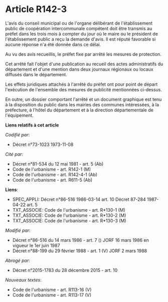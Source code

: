 # Article R142-3

L'avis du conseil municipal ou de l'organe délibérant de l'établissement public de coopération intercommunale compétent doit
être transmis au préfet dans les trois mois à compter du jour où le maire ou le président de l'établissement public a reçu la
demande d'avis. Il est réputé favorable si aucune réponse n'a été donnée dans ce délai.

Au vu des avis recueillis, le préfet fixe par arrêté les mesures de protection.

Cet arrêté fait l'objet d'une publication au recueil des actes administratifs du département et d'une mention dans deux
journaux régionaux ou locaux diffusés dans le département.

Les effets juridiques attachés à l'arrêté du préfet ont pour point de départ l'exécution de l'ensemble des mesures de
publicité mentionnées ci-dessus.

En outre, un dossier comportant l'arrêté et un document graphique est tenu à la disposition du public dans les mairies des
communes intéressées, à la préfecture, à l'hôtel du département et à la direction départementale de l'équipement.

**Liens relatifs à cet article**

_Codifié par_:

  - Décret n°73-1023 1973-11-08

_Cité par_:

  - Décret n°81-534 du 12 mai 1981 - art. 5 (Ab)
  - Code de l'urbanisme - art. R142-1 (M)
  - Code de l'urbanisme - art. R142-4-1 (Ab)
  - Code de l'urbanisme - art. R611-5 (Ab)

**Liens**:

  - SPEC_APPLI: Décret n°86-516 1986-03-14 art. 10 Décret 87-284 1987-04-22 art. 5
  - TXT_ASSOCIE: Code de l'urbanisme - art. R*130-1 (M)
  - TXT_ASSOCIE: Code de l'urbanisme - art. R*130-2 (M)
  - TXT_ASSOCIE: Code de l'urbanisme - art. R*130-3 (M)

_Modifié par_:

  - Décret n°86-516 du 14 mars 1986 - art. 7 () JORF 16 mars 1986 en vigueur le    1er juin 1987
  - Décret n°88-199 du 29 février 1988 - art. 1 (V) JORF 2 mars 1988

_Abrogé par_:

  - Décret n°2015-1783 du 28 décembre 2015 - art. 10

_Nouveaux textes_:

  - Code de l'urbanisme - art. R113-16 (V)
  - Code de l'urbanisme - art. R113-17 (V)
